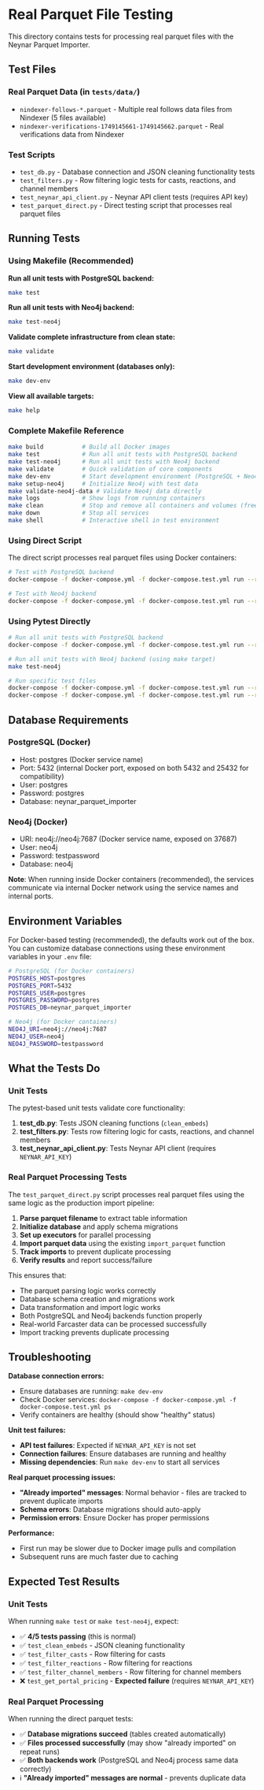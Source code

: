 # Real Parquet File Testing

This directory contains tests for processing real parquet files with the Neynar Parquet Importer.

## Test Files

### Real Parquet Data (in `tests/data/`)
- `nindexer-follows-*.parquet` - Multiple real follows data files from Nindexer (5 files available)
- `nindexer-verifications-1749145661-1749145662.parquet` - Real verifications data from Nindexer

### Test Scripts
- `test_db.py` - Database connection and JSON cleaning functionality tests
- `test_filters.py` - Row filtering logic tests for casts, reactions, and channel members
- `test_neynar_api_client.py` - Neynar API client tests (requires API key)
- `test_parquet_direct.py` - Direct testing script that processes real parquet files

## Running Tests

### Using Makefile (Recommended)

**Run all unit tests with PostgreSQL backend:**
```bash
make test
```

**Run all unit tests with Neo4j backend:**
```bash
make test-neo4j
```

**Validate complete infrastructure from clean state:**
```bash
make validate
```

**Start development environment (databases only):**
```bash
make dev-env
```

**View all available targets:**
```bash
make help
```

### Complete Makefile Reference

```bash
make build           # Build all Docker images
make test            # Run all unit tests with PostgreSQL backend  
make test-neo4j      # Run all unit tests with Neo4j backend
make validate        # Quick validation of core components
make dev-env         # Start development environment (PostgreSQL + Neo4j)
make setup-neo4j     # Initialize Neo4j with test data
make validate-neo4j-data # Validate Neo4j data directly
make logs            # Show logs from running containers
make clean           # Stop and remove all containers and volumes (frees ~21GB)
make down            # Stop all services
make shell           # Interactive shell in test environment
```

### Using Direct Script

The direct script processes real parquet files using Docker containers:

```bash
# Test with PostgreSQL backend
docker-compose -f docker-compose.yml -f docker-compose.test.yml run --rm test-runner uv run python tests/test_parquet_direct.py postgresql

# Test with Neo4j backend  
docker-compose -f docker-compose.yml -f docker-compose.test.yml run --rm test-runner uv run python tests/test_parquet_direct.py neo4j
```

### Using Pytest Directly

```bash
# Run all unit tests with PostgreSQL backend
docker-compose -f docker-compose.yml -f docker-compose.test.yml run --rm test-runner pytest tests/ -v

# Run all unit tests with Neo4j backend (using make target)
make test-neo4j

# Run specific test files
docker-compose -f docker-compose.yml -f docker-compose.test.yml run --rm test-runner pytest tests/test_db.py -v
docker-compose -f docker-compose.yml -f docker-compose.test.yml run --rm test-runner pytest tests/test_filters.py -v
```

## Database Requirements

### PostgreSQL (Docker)
- Host: postgres (Docker service name)
- Port: 5432 (internal Docker port, exposed on both 5432 and 25432 for compatibility)
- User: postgres
- Password: postgres
- Database: neynar_parquet_importer

### Neo4j (Docker)
- URI: neo4j://neo4j:7687 (Docker service name, exposed on 37687)
- User: neo4j
- Password: testpassword
- Database: neo4j

**Note**: When running inside Docker containers (recommended), the services communicate via internal Docker network using the service names and internal ports.

## Environment Variables

For Docker-based testing (recommended), the defaults work out of the box. You can customize database connections using these environment variables in your `.env` file:

```bash
# PostgreSQL (for Docker containers)
POSTGRES_HOST=postgres
POSTGRES_PORT=5432
POSTGRES_USER=postgres
POSTGRES_PASSWORD=postgres
POSTGRES_DB=neynar_parquet_importer

# Neo4j (for Docker containers)
NEO4J_URI=neo4j://neo4j:7687
NEO4J_USER=neo4j
NEO4J_PASSWORD=testpassword
```

## What the Tests Do

### Unit Tests
The pytest-based unit tests validate core functionality:

1. **test_db.py**: Tests JSON cleaning functions (`clean_embeds`)
2. **test_filters.py**: Tests row filtering logic for casts, reactions, and channel members
3. **test_neynar_api_client.py**: Tests Neynar API client (requires `NEYNAR_API_KEY`)

### Real Parquet Processing Tests
The `test_parquet_direct.py` script processes real parquet files using the same logic as the production import pipeline:

1. **Parse parquet filename** to extract table information
2. **Initialize database** and apply schema migrations
3. **Set up executors** for parallel processing  
4. **Import parquet data** using the existing `import_parquet` function
5. **Track imports** to prevent duplicate processing
6. **Verify results** and report success/failure

This ensures that:
- The parquet parsing logic works correctly
- Database schema creation and migrations work
- Data transformation and import logic works
- Both PostgreSQL and Neo4j backends function properly
- Real-world Farcaster data can be processed successfully
- Import tracking prevents duplicate processing

## Troubleshooting

**Database connection errors:**
- Ensure databases are running: `make dev-env`
- Check Docker services: `docker-compose -f docker-compose.yml -f docker-compose.test.yml ps`
- Verify containers are healthy (should show "healthy" status)

**Unit test failures:**
- **API test failures**: Expected if `NEYNAR_API_KEY` is not set
- **Connection failures**: Ensure databases are running and healthy
- **Missing dependencies**: Run `make dev-env` to start all services

**Real parquet processing issues:**
- **"Already imported" messages**: Normal behavior - files are tracked to prevent duplicate imports
- **Schema errors**: Database migrations should auto-apply
- **Permission errors**: Ensure Docker has proper permissions

**Performance:**
- First run may be slower due to Docker image pulls and compilation
- Subsequent runs are much faster due to caching

## Expected Test Results

### Unit Tests
When running `make test` or `make test-neo4j`, expect:
- ✅ **4/5 tests passing** (this is normal)
- ✅ `test_clean_embeds` - JSON cleaning functionality
- ✅ `test_filter_casts` - Row filtering for casts  
- ✅ `test_filter_reactions` - Row filtering for reactions
- ✅ `test_filter_channel_members` - Row filtering for channel members
- ❌ `test_get_portal_pricing` - **Expected failure** (requires `NEYNAR_API_KEY`)

### Real Parquet Processing
When running the direct parquet tests:
- ✅ **Database migrations succeed** (tables created automatically)
- ✅ **Files processed successfully** (may show "already imported" on repeat runs)
- ✅ **Both backends work** (PostgreSQL and Neo4j process same data correctly)
- ℹ️  **"Already imported" messages are normal** - prevents duplicate data
